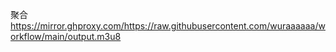 聚合
https://mirror.ghproxy.com/https://raw.githubusercontent.com/wuraaaaaa/workflow/main/output.m3u8
